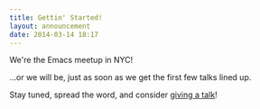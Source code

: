 ```yaml
---
title: Gettin' Started!
layout: announcement
date: 2014-03-14 18:17
---
```


We're the Emacs meetup in NYC!

...or we will be, just as soon as we get the first few talks lined up.

Stay tuned, spread the word, and consider [giving a talk](/giving-a-talk.html)!
